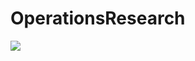 # OperationsResearch
[<image src="https://aerospaceexport.com/wp-content/uploads/2019/12/project-management-I.jpg">](https://github.com/IASGroup/OperationsResearch/projects)
